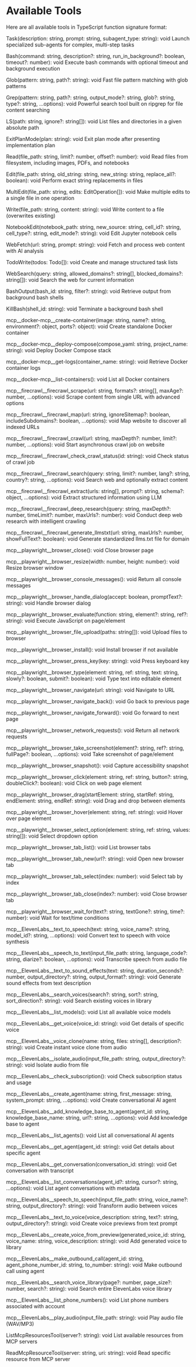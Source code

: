 # Available Tools

Here are all available tools in TypeScript function signature format:

  Task(description: string, prompt: string, subagent_type: string): void
  Launch specialized sub-agents for complex, multi-step tasks

  Bash(command: string, description?: string, run_in_background?: boolean, timeout?:
  number): void
  Execute bash commands with optional timeout and background execution

  Glob(pattern: string, path?: string): void
  Fast file pattern matching with glob patterns

  Grep(pattern: string, path?: string, output_mode?: string, glob?: string, type?:
  string, ...options): void
  Powerful search tool built on ripgrep for file content searching

  LS(path: string, ignore?: string[]): void
  List files and directories in a given absolute path

  ExitPlanMode(plan: string): void
  Exit plan mode after presenting implementation plan

  Read(file_path: string, limit?: number, offset?: number): void
  Read files from filesystem, including images, PDFs, and notebooks

  Edit(file_path: string, old_string: string, new_string: string, replace_all?:
  boolean): void
  Perform exact string replacements in files

  MultiEdit(file_path: string, edits: EditOperation[]): void
  Make multiple edits to a single file in one operation

  Write(file_path: string, content: string): void
  Write content to a file (overwrites existing)

  NotebookEdit(notebook_path: string, new_source: string, cell_id?: string,
  cell_type?: string, edit_mode?: string): void
  Edit Jupyter notebook cells

  WebFetch(url: string, prompt: string): void
  Fetch and process web content with AI analysis

  TodoWrite(todos: Todo[]): void
  Create and manage structured task lists

  WebSearch(query: string, allowed_domains?: string[], blocked_domains?: string[]):
  void
  Search the web for current information

  BashOutput(bash_id: string, filter?: string): void
  Retrieve output from background bash shells

  KillBash(shell_id: string): void
  Terminate a background bash shell

  mcp__docker-mcp__create-container(image: string, name?: string, environment?:
  object, ports?: object): void
  Create standalone Docker container

  mcp__docker-mcp__deploy-compose(compose_yaml: string, project_name: string): void
  Deploy Docker Compose stack

  mcp__docker-mcp__get-logs(container_name: string): void
  Retrieve Docker container logs

  mcp__docker-mcp__list-containers(): void
  List all Docker containers

  mcp__firecrawl__firecrawl_scrape(url: string, formats?: string[], maxAge?: number,
  ...options): void
  Scrape content from single URL with advanced options

  mcp__firecrawl__firecrawl_map(url: string, ignoreSitemap?: boolean,
  includeSubdomains?: boolean, ...options): void
  Map website to discover all indexed URLs

  mcp__firecrawl__firecrawl_crawl(url: string, maxDepth?: number, limit?: number,
  ...options): void
  Start asynchronous crawl job on website

  mcp__firecrawl__firecrawl_check_crawl_status(id: string): void
  Check status of crawl job

  mcp__firecrawl__firecrawl_search(query: string, limit?: number, lang?: string,
  country?: string, ...options): void
  Search web and optionally extract content

  mcp__firecrawl__firecrawl_extract(urls: string[], prompt?: string, schema?: object,
  ...options): void
  Extract structured information using LLM

  mcp__firecrawl__firecrawl_deep_research(query: string, maxDepth?: number,
  timeLimit?: number, maxUrls?: number): void
  Conduct deep web research with intelligent crawling

  mcp__firecrawl__firecrawl_generate_llmstxt(url: string, maxUrls?: number,
  showFullText?: boolean): void
  Generate standardized llms.txt file for domain

  mcp__playwright__browser_close(): void
  Close browser page

  mcp__playwright__browser_resize(width: number, height: number): void
  Resize browser window

  mcp__playwright__browser_console_messages(): void
  Return all console messages

  mcp__playwright__browser_handle_dialog(accept: boolean, promptText?: string): void
  Handle browser dialog

  mcp__playwright__browser_evaluate(function: string, element?: string, ref?: string):
   void
  Execute JavaScript on page/element

  mcp__playwright__browser_file_upload(paths: string[]): void
  Upload files to browser

  mcp__playwright__browser_install(): void
  Install browser if not available

  mcp__playwright__browser_press_key(key: string): void
  Press keyboard key

  mcp__playwright__browser_type(element: string, ref: string, text: string, slowly?:
  boolean, submit?: boolean): void
  Type text into editable element

  mcp__playwright__browser_navigate(url: string): void
  Navigate to URL

  mcp__playwright__browser_navigate_back(): void
  Go back to previous page

  mcp__playwright__browser_navigate_forward(): void
  Go forward to next page

  mcp__playwright__browser_network_requests(): void
  Return all network requests

  mcp__playwright__browser_take_screenshot(element?: string, ref?: string, fullPage?:
  boolean, ...options): void
  Take screenshot of page/element

  mcp__playwright__browser_snapshot(): void
  Capture accessibility snapshot

  mcp__playwright__browser_click(element: string, ref: string, button?: string,
  doubleClick?: boolean): void
  Click on web page element

  mcp__playwright__browser_drag(startElement: string, startRef: string, endElement:
  string, endRef: string): void
  Drag and drop between elements

  mcp__playwright__browser_hover(element: string, ref: string): void
  Hover over page element

  mcp__playwright__browser_select_option(element: string, ref: string, values:
  string[]): void
  Select dropdown option

  mcp__playwright__browser_tab_list(): void
  List browser tabs

  mcp__playwright__browser_tab_new(url?: string): void
  Open new browser tab

  mcp__playwright__browser_tab_select(index: number): void
  Select tab by index

  mcp__playwright__browser_tab_close(index?: number): void
  Close browser tab

  mcp__playwright__browser_wait_for(text?: string, textGone?: string, time?: number):
  void
  Wait for text/time conditions

  mcp__ElevenLabs__text_to_speech(text: string, voice_name?: string, model_id?:
  string, ...options): void
  Convert text to speech with voice synthesis

  mcp__ElevenLabs__speech_to_text(input_file_path: string, language_code?: string,
  diarize?: boolean, ...options): void
  Transcribe speech from audio file

  mcp__ElevenLabs__text_to_sound_effects(text: string, duration_seconds?: number,
  output_directory?: string, output_format?: string): void
  Generate sound effects from text description

  mcp__ElevenLabs__search_voices(search?: string, sort?: string, sort_direction?:
  string): void
  Search existing voices in library

  mcp__ElevenLabs__list_models(): void
  List all available voice models

  mcp__ElevenLabs__get_voice(voice_id: string): void
  Get details of specific voice

  mcp__ElevenLabs__voice_clone(name: string, files: string[], description?: string):
  void
  Create instant voice clone from audio

  mcp__ElevenLabs__isolate_audio(input_file_path: string, output_directory?: string):
  void
  Isolate audio from file

  mcp__ElevenLabs__check_subscription(): void
  Check subscription status and usage

  mcp__ElevenLabs__create_agent(name: string, first_message: string, system_prompt:
  string, ...options): void
  Create conversational AI agent

  mcp__ElevenLabs__add_knowledge_base_to_agent(agent_id: string, knowledge_base_name:
  string, url?: string, ...options): void
  Add knowledge base to agent

  mcp__ElevenLabs__list_agents(): void
  List all conversational AI agents

  mcp__ElevenLabs__get_agent(agent_id: string): void
  Get details about specific agent

  mcp__ElevenLabs__get_conversation(conversation_id: string): void
  Get conversation with transcript

  mcp__ElevenLabs__list_conversations(agent_id?: string, cursor?: string, ...options):
   void
  List agent conversations with metadata

  mcp__ElevenLabs__speech_to_speech(input_file_path: string, voice_name?: string,
  output_directory?: string): void
  Transform audio between voices

  mcp__ElevenLabs__text_to_voice(voice_description: string, text?: string,
  output_directory?: string): void
  Create voice previews from text prompt

  mcp__ElevenLabs__create_voice_from_preview(generated_voice_id: string, voice_name:
  string, voice_description: string): void
  Add generated voice to library

  mcp__ElevenLabs__make_outbound_call(agent_id: string, agent_phone_number_id: string,
   to_number: string): void
  Make outbound call using agent

  mcp__ElevenLabs__search_voice_library(page?: number, page_size?: number, search?:
  string): void
  Search entire ElevenLabs voice library

  mcp__ElevenLabs__list_phone_numbers(): void
  List phone numbers associated with account

  mcp__ElevenLabs__play_audio(input_file_path: string): void
  Play audio file (WAV/MP3)

  ListMcpResourcesTool(server?: string): void
  List available resources from MCP servers

  ReadMcpResourceTool(server: string, uri: string): void
  Read specific resource from MCP server
